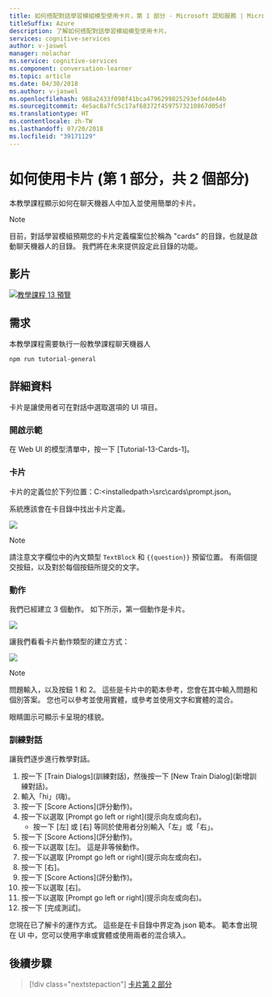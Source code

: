 ```yaml
---
title: 如何搭配對話學習模組模型使用卡片，第 1 部分 - Microsoft 認知服務 | Microsoft Docs
titleSuffix: Azure
description: 了解如何搭配對話學習模組模型使用卡片。
services: cognitive-services
author: v-jaswel
manager: nolachar
ms.service: cognitive-services
ms.component: conversation-learner
ms.topic: article
ms.date: 04/30/2018
ms.author: v-jaswel
ms.openlocfilehash: 988a2433f098f41bca4796299825293efd4de44b
ms.sourcegitcommit: 4e5ac8a7fc5c17af68372f4597573210867d05df
ms.translationtype: HT
ms.contentlocale: zh-TW
ms.lasthandoff: 07/20/2018
ms.locfileid: "39171129"
---
```

# <a name="how-to-use-cards-part-1-of-2"></a>如何使用卡片 (第 1 部分，共 2 個部分)

本教學課程顯示如何在聊天機器人中加入並使用簡單的卡片。

> [!NOTE]
> 目前，對話學習模組預期您的卡片定義檔案位於稱為 "cards" 的目錄，也就是啟動聊天機器人的目錄。 我們將在未來提供設定此目錄的功能。

## <a name="video"></a>影片

[![教學課程 13 預覽](http://aka.ms/cl-tutorial-13-preview)](http://aka.ms/blis-tutorial-13)

## <a name="requirements"></a>需求
本教學課程需要執行一般教學課程聊天機器人

    npm run tutorial-general

## <a name="details"></a>詳細資料

卡片是讓使用者可在對話中選取選項的 UI 項目。 

### <a name="open-the-demo"></a>開啟示範

在 Web UI 的模型清單中，按一下 [Tutorial-13-Cards-1]。 

### <a name="the-card"></a>卡片

卡片的定義位於下列位置：C:\<installedpath\>\src\cards\prompt.json。

系統應該會在卡目錄中找出卡片定義。

![](../media/tutorial13_prompt.PNG)

> [!NOTE]
> 請注意文字欄位中的內文類型 `TextBlock` 和 `{{question}}` 預留位置。
> 有兩個提交按鈕，以及對於每個按鈕所提交的文字。

### <a name="actions"></a>動作

我們已經建立 3 個動作。 如下所示，第一個動作是卡片。

![](../media/tutorial13_actions.PNG)

讓我們看看卡片動作類型的建立方式：

![](../media/tutorial13_cardaction.PNG)

> [!NOTE]
> 問題輸入，以及按鈕 1 和 2。 這些是卡片中的範本參考，您會在其中輸入問題和個別答案。 您也可以參考並使用實體，或參考並使用文字和實體的混合。

眼睛圖示可顯示卡呈現的樣貌。

### <a name="train-dialog"></a>訓練對話

讓我們逐步進行教學對話。

1. 按一下 [Train Dialogs]\(訓練對話\)，然後按一下 [New Train Dialog]\(新增訓練對話\)。
1. 輸入「hi」\(嗨\)。
2. 按一下 [Score Actions]\(評分動作\)。
3. 按一下以選取 [Prompt go left or right]\(提示向左或向右\)。
    - 按一下 [左] 或 [右] 等同於使用者分別輸入「左」或「右」。 
4. 按一下 [Score Actions]\(評分動作\)。
4. 按一下以選取 [左]。 這是非等候動作。
6. 按一下以選取 [Prompt go left or right]\(提示向左或向右\)。
4. 按一下 [右]。
5. 按一下 [Score Actions]\(評分動作\)。
3. 按一下以選取 [右]。
6. 按一下以選取 [Prompt go left or right]\(提示向左或向右\)。
4. 按一下 [完成測試]。

您現在已了解卡的運作方式。 這些是在卡目錄中界定為 json 範本。 範本會出現在 UI 中，您可以使用字串或實體或使用兩者的混合填入。

## <a name="next-steps"></a>後續步驟

> [!div class="nextstepaction"]
> [卡片第 2 部分](./14-cards-2.md)
